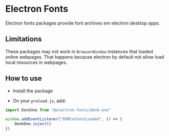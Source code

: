 # Electron Fonts

Electron fonts packages provide font archives em electron desktop apps.

## Limitations

These packages may not work in `BrowserWindow` instances that loaded online webpages. That happens because electron by default not allow load local resources in webpages.

## How to use

* Install the package

* On your `preload.js`, add:

```ts
import DenkOne from "@electron-fonts/denk-one"

window.addEventListener("DOMContentLoaded", () => {
    DenkOne.inject()
})
```